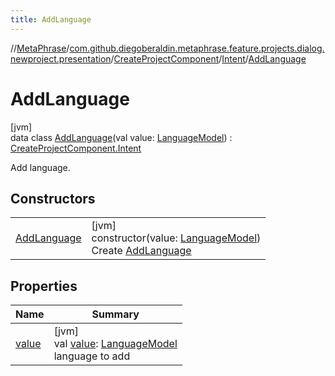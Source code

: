 ```yaml
---
title: AddLanguage
---
```

//[MetaPhrase](../../../../../index.html)/[com.github.diegoberaldin.metaphrase.feature.projects.dialog.newproject.presentation](../../../index.html)/[CreateProjectComponent](../../index.html)/[Intent](../index.html)/[AddLanguage](index.html)



# AddLanguage



[jvm]\
data class [AddLanguage](index.html)(val value: [LanguageModel](../../../../com.github.diegoberaldin.metaphrase.domain.language.data/-language-model/index.html)) : [CreateProjectComponent.Intent](../index.html)

Add language.



## Constructors


| | |
|---|---|
| [AddLanguage](-add-language.html) | [jvm]<br>constructor(value: [LanguageModel](../../../../com.github.diegoberaldin.metaphrase.domain.language.data/-language-model/index.html))<br>Create [AddLanguage](index.html) |


## Properties


| Name | Summary |
|---|---|
| [value](value.html) | [jvm]<br>val [value](value.html): [LanguageModel](../../../../com.github.diegoberaldin.metaphrase.domain.language.data/-language-model/index.html)<br>language to add |

